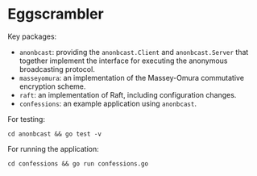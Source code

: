 # Eggscrambler

Key packages:
- `anonbcast`: providing the `anonbcast.Client` and `anonbcast.Server` that together implement the interface for executing the anonymous broadcasting protocol.
- `masseyomura`: an implementation of the Massey-Omura commutative encryption scheme.
- `raft`: an implementation of Raft, including configuration changes.
- `confessions`: an example application using `anonbcast`.

For testing:
```
cd anonbcast && go test -v
```

For running the application:
```
cd confessions && go run confessions.go
```
